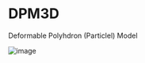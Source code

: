 # DPM3D
Deformable Polyhdron (Particlel) Model

![image](https://user-images.githubusercontent.com/68864205/168331143-463d07dc-5201-493c-a99d-34635e014303.png)
